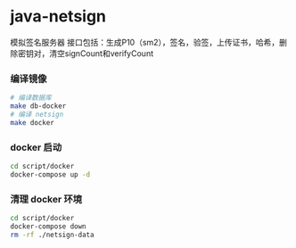 # java-netsign
模拟签名服务器
接口包括：生成P10（sm2），签名，验签，上传证书，哈希，删除密钥对，清空signCount和verifyCount

### 编译镜像

```bash
# 编译数据库
make db-docker
# 编译 netsign
make docker
```

### docker 启动

```bash
cd script/docker
docker-compose up -d
```

### 清理 docker 环境

```bash
cd script/docker
docker-compose down
rm -rf ./netsign-data
```
